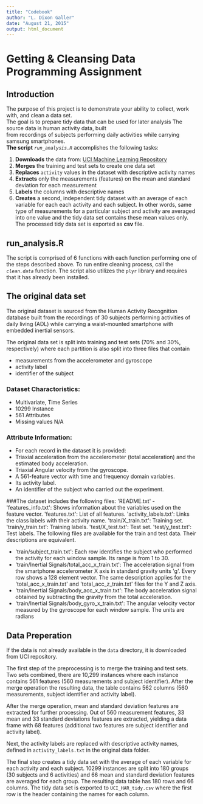 ```yaml
---
title: "Codebook"
author: "L. Dixon Galler"
date: "August 21, 2015"
output: html_document
---
```


# Getting & Cleansing Data Programming Assignment

## Introduction  
The purpose of this project is to demonstrate your ability to collect, work with, and clean a data set.   
The goal is to prepare tidy data that can be used for later analysis The source data is human activity data, built  
from recordings of subjects performing daily activities while carrying samsung smartphones.   
__The script__ *`run_analysis.R`* accomplishes the following tasks:  
1. __Downloads__ the data from:
  [UCI Machine Learning Repository](http://archive.ics.uci.edu/ml/index.html)  
2. __Merges__ the training and test sets to create one data set   
3. __Replaces__ `activity` values in the dataset with descriptive activity names  
4. __Extracts__ only the measurements (features) on the mean and standard deviation
   for each measurement   
5. __Labels__ the columns with descriptive names   
6. __Creates__ a second, independent tidy dataset with an average of each variable
  for each each activity and each subject. In other words, same type of
  measurements for a particular subject and activity are averaged into one value
  and the tidy data set contains these mean values only. The processed tidy data
  set is exported as **csv** file.
  
## run_analysis.R

The script is comprised of 6 functions with each function performing one of the
steps described above. To run entire cleaning process, call the *`clean.data`*
function. The script also utilizes the `plyr` library and requires that it has already 
been installed.

## The original data set

The original dataset is sourced from the Human Activity Recognition database built from the recordings of 30 subjects performing activities of daily living (ADL) while carrying a waist-mounted smartphone with embedded inertial sensors.  

The original data set is split into training and test sets (70% and 30%,
respectively) where each partition is also split into three files that contain  
- measurements from the accelerometer and gyroscope
- activity label
- identifier of the subject
   
### Dataset Charactoristics: 
- Multivariate, Time Series
- 10299 Instance
- 561 Attributes
- Missing values N/A

### Attribute Information:
- For each record in the dataset it is provided: 
- Triaxial acceleration from the accelerometer (total acceleration) and the estimated body acceleration. 
- Triaxial Angular velocity from the gyroscope. 
- A 561-feature vector with time and frequency domain variables. 
- Its activity label. 
- An identifier of the subject who carried out the experiment.



###The dataset includes the following files: 
'README.txt' - 'features_info.txt': Shows information about the variables used on the feature vector. 
'features.txt': List of all features. 
'activity_labels.txt': Links the class labels with their activity name. 
'train/X_train.txt': Training set. 
'train/y_train.txt': Training labels. 
'test/X_test.txt': Test set. 
'test/y_test.txt': Test labels. 
The following files are available for the train and test data. Their descriptions are equivalent.  
- 'train/subject_train.txt': Each row identifies the subject who performed the activity for each window sample. Its range is from 1 to 30.  
- 'train/Inertial Signals/total_acc_x_train.txt': The acceleration signal from the smartphone accelerometer X axis in standard gravity units 'g'. Every row shows a 128 element vector. The same description applies for the 'total_acc_x_train.txt' and 'total_acc_z_train.txt' files for the Y and Z axis.  
- 'train/Inertial Signals/body_acc_x_train.txt': The body acceleration signal obtained by subtracting the gravity from the total acceleration.  
- 'train/Inertial Signals/body_gyro_x_train.txt': The angular velocity vector measured by the gyroscope for each window sample. The units are radians 


## Data Preperation

If the data is not already available in the `data` directory, it is downloaded
from UCI repository.

The first step of the preprocessing is to merge the training and test
sets. Two sets combined, there are 10,299 instances where each
instance contains 561 features (560 measurements and subject identifier). After
the merge operation the resulting data, the table contains 562 columns (560
measurements, subject identifier and activity label).

After the merge operation, mean and standard deviation features are extracted
for further processing. Out of 560 measurement features, 33 mean and 33 standard
deviations features are extracted, yielding a data frame with 68 features
(additional two features are subject identifier and activity label).

Next, the activity labels are replaced with descriptive activity names, defined
in `activity_labels.txt` in the original data folder.

The final step creates a tidy data set with the average of each variable for
each activity and each subject. 10299 instances are split into 180 groups (30 subjects and 6 activities) 
and 66 mean and standard deviation features are averaged for each group. The resulting data table has 180 rows 
and 66 columns. The tidy data set is exported to `UCI_HAR_tidy.csv` where the first row is the header containing 
the names for each column.
